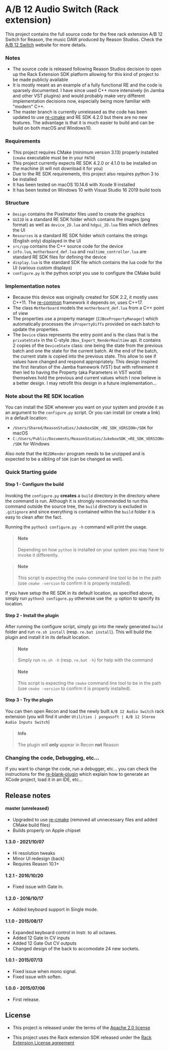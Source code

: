 A/B 12 Audio Switch (Rack extension)
====================================

This project contains the full source code for the free rack extension A/B 12 Switch for Reason, the music DAW produced by Reason Studios. Check the [A/B 12 Switch](https://pongasoft.com/rack-extensions/AB12Switch.html) website for more details.

### Notes

* The source code is released following Reason Studios decision to open up the Rack Extension SDK platform allowing for this kind of project to be made publicly available
* It is mostly meant as an example of a fully functional RE and the code is sparsely documented. I have since used C++ more intensively (in Jamba and other VST plugins) and would probably make very different implementation decisions now, especially being more familiar with "modern" C++.
* The master branch is currently unreleased as the code has been updated to use [re-cmake](https://github.com/pongasoft/re-cmake) and RE SDK 4.2.0 but there are no new features. The advantage is that it is much easier to build and can be build on both macOS and Windows10.

### Requirements

* This project requires CMake (minimum version 3.13) properly installed (`cmake` executable must be in your `PATH`)
* This project currently expects RE SDK 4.2.0 or 4.1.0 to be installed on the machine (it will not download it for you)
* Due to the RE SDK requirements, this project also requires python 3 to be installed
* It has been tested on macOS 10.14.6 with Xcode 9 installed
* It has been tested on Windows 10 with Visual Studio 16 2019 build tools

### Structure

* `Design` contains the Pixelmator files used to create the graphics
* `GUI2D` is a standard RE SDK folder which contains the images (png format) as well as `device_2D.lua` and `hdgui_2D.lua` files which defines the UI
* `Resources` is a standard RE SDK folder which contains the strings (English only) displayed in the UI
* `src/cpp` contains the C++ source code for the device
* `info.lua`, `motherboard_def.lua` and `realtime_controller.lua` are standard RE SDK files for defining the device
* `display.lua` is the standard SDK file which contains the lua code for the UI (various custom displays)
* `configure.py` is the python script you use to configure the CMake build

### Implementation notes

* Because this device was originally created for SDK 2.2, it mostly uses C++11. The [re-common](https://github.com/pongasoft/re-common) framework it depends on, uses C++17.
* The class `Motherboard` models the `motherboard_def.lua` from a C++ point of view
* The properties use a property manager (`IJBoxPropertyManager`) which automatically processes the `iPropertyDiffs` provided on each batch to update the properties.
* The `Device` class represents the entry point and is the class that is the `privateState` in the C-style `JBox_Export_RenderRealtime` api. It contains 2 copies of the `DeviceState` class: one being the state from the previous batch and one the state for the current batch. At the end of the batch, the current state is copied into the previous state. This allow to see if values have changed and respond appropriately. This design inspired the first iteration of the Jamba framework (VST) but with refinement it then led to having the Property (aka Parameters in VST world) themselves hold the previous and current values which I now believe is a better design. I may retrofit this design in a future implementation...

### Note about the RE SDK location

You can install the SDK wherever you want on your system and provide it as an argument to the `configure.py` script. Or you can install (or create a link) in a default location:

* `/Users/Shared/ReasonStudios/JukeboxSDK_<RE_SDK_VERSION>/SDK` for macOS
* `C:/Users/Public/Documents/ReasonStudios/JukeboxSDK_<RE_SDK_VERSION>/SDK` for Windows

Also note that the `RE2DRender` program needs to be unzipped and is expected to be a sibling of `SDK` (can be changed as well).

### Quick Starting guide

#### Step 1 - Configure the build

Invoking the `configure.py` **creates** a `build` directory in the directory where the command is run. Although it is strongly recommended to run this command outside the source tree, the `build` directory is excluded in `.gitignore` and since everything is contained within the `build` folder it is easy to clean after the fact.

Running the `python3 configure.py -h` command will print the usage.

> #### Note
> Depending on how `python` is installed on your system you may have to invoke it differently.

> #### Note
> This script is expecting the `cmake` command line tool to be in the path (use `cmake -version` to confirm it is properly installed).

If you have setup the RE SDK in its default location, as specified above, simply run `python3 configure.py` otherwise use the `-p` option to specify its location.

#### Step 2 - Install the plugin

After running the configure script, simply go into the newly generated `build` folder and run `re.sh install` (resp. `re.bat install`). This will build the plugin and install it in its default location.

> #### Note
> Simply run `re.sh -h` (resp. `re.bat -h`) for help with the command

> #### Note
> This script is expecting the `cmake` command line tool to be in the path (use `cmake -version` to confirm it is properly installed).

#### Step 3 - Try the plugin

You can then open Recon and load the newly built `A/B 12 Audio Switch` rack extension (you will find it under `Utilities | pongasoft | A/B 12 Stereo Audio Inputs Switch`)

> #### Info
> The plugin will **only** appear in Recon **not** Reason 

### Changing the code, Debugging, etc...

If you want to change the code, run a debugger, etc... you can check the instructions for the [re-blank-plugin](https://github.com/pongasoft/re-blank-plugin#quick-starting-guide) which explain how to generate an XCode project, load it in an IDE, etc... 

Release notes
-------------

#### master (unreleased)
* Upgraded to use [re-cmake](https://github.com/pongasoft/re-cmake) (removed all unnecessary files  and added CMake build files) 
* Builds properly on Apple chipset

#### 1.3.0 - 2021/10/07

* Hi resolution tweaks
* Minor UI redesign (back)
* Requires Reason 10.1+

#### 1.2.1 - 2016/10/20

* Fixed issue with Gate In.

#### 1.2.0 - 2016/10/17

* Added keyboard support in Single mode.

#### 1.1.0 - 2015/08/17

* Expanded keyboard control in Instr. to all octaves.
* Added 12 Gate In CV inputs
* Added 12 Gate Out CV outputs
* Changed design of the back to accomodate 24 new sockets.

#### 1.0.1 - 2015/07/13

* Fixed issue when mono signal.
* Fixed issue with soften.

#### 1.0.0 - 2015/07/06

* First release.


License
-------

- This project is released under the terms of the [Apache 2.0 license](LICENSE.txt)

- This project uses the Rack extension SDK released under the [Rack Extension License agreement](RE_License.txt)
